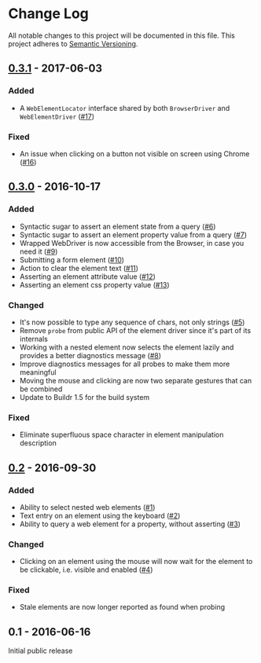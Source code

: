 # Change Log
All notable changes to this project will be documented in this file.
This project adheres to [Semantic Versioning](http://semver.org/).

## [0.3.1] - 2017-06-03

### Added
- A `WebElementLocator` interface shared by both `BrowserDriver` and
  `WebElementDriver` ([#17](https://github.com/testinfected/mario/issues/17))

### Fixed
- An issue when clicking on a button not visible on screen using Chrome ([#16](https://github.com/testinfected/mario/issues/16))

## [0.3.0] - 2016-10-17

### Added
- Syntactic sugar to assert an element state from a query ([#6]) 
- Syntactic sugar to assert an element property value from a query ([#7])
- Wrapped WebDriver is now accessible from the Browser, in case you need it ([#9])
- Submitting a form element ([#10])
- Action to clear the element text ([#11]) 
- Asserting an element attribute value ([#12])
- Asserting an element css property value ([#13])

### Changed
- It's now possible to type any sequence of chars, not only strings ([#5])
- Remove `probe` from public API of the element driver since it's part of its internals
- Working with a nested element now selects the element lazily and provides a better diagnostics
message ([#8])
- Improve diagnostics messages for all probes to make them more meaningful
- Moving the mouse and clicking are now two separate gestures that can be combined
- Update to Buildr 1.5 for the build system

### Fixed
- Eliminate superfluous space character in element manipulation description

## [0.2] - 2016-09-30

### Added
- Ability to select nested web elements ([#1])
- Text entry on an element using the keyboard ([#2])
- Ability to query a web element for a property, without asserting ([#3])

### Changed
- Clicking on an element using the mouse will now wait for the element to be clickable, i.e. visible and enabled ([#4])

### Fixed
- Stale elements are now longer reported as found when probing

## 0.1 - 2016-06-16

Initial public release


[0.3.1]: https://github.com/testinfected/mario/compare/v0.3.1...v0.3.0
[0.3.0]: https://github.com/testinfected/mario/compare/v0.3.0...v0.2
[0.2]: https://github.com/testinfected/mario/compare/v0.2...v0.1

[#1]: https://github.com/testinfected/mario/issues/1
[#2]: https://github.com/testinfected/mario/issues/2
[#3]: https://github.com/testinfected/mario/issues/3
[#4]: https://github.com/testinfected/mario/issues/4
[#5]: https://github.com/testinfected/mario/issues/5
[#6]: https://github.com/testinfected/mario/issues/6
[#7]: https://github.com/testinfected/mario/issues/7
[#8]: https://github.com/testinfected/mario/issues/8
[#9]: https://github.com/testinfected/mario/issues/9
[#10]: https://github.com/testinfected/mario/issues/10
[#11]: https://github.com/testinfected/mario/issues/11
[#12]: https://github.com/testinfected/mario/issues/12
[#13]: https://github.com/testinfected/mario/issues/13
[#16]: https://github.com/testinfected/mario/issues/13
[#17]: https://github.com/testinfected/mario/issues/13